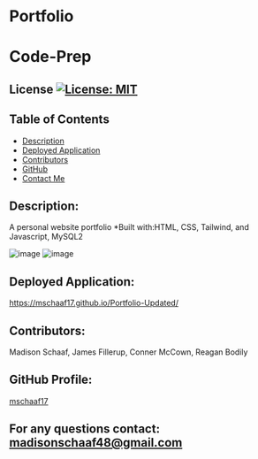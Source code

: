 # Portfolio
# Code-Prep
## License [![License: MIT](https://img.shields.io/badge/License-MIT-yellow.svg)](https://opensource.org/licenses/MIT)
## Table of Contents
* [Description](#description)
* [Deployed Application](#deployed-application)
* [Contributors](#contributors)
* [GitHub](#github-profile)
* [Contact Me](#for-any-questions-contact)

## Description:
A personal website portfolio 
*Built with:HTML, CSS, Tailwind, and Javascript, MySQL2

![image](https://user-images.githubusercontent.com/97362296/169325254-0f65697f-6601-4b6b-b0b2-cd5ccf9c3f0b.png)
![image](https://user-images.githubusercontent.com/97362296/169325408-9d2d1c13-fe18-40e6-b561-3cf64a403920.png)





## Deployed Application:
https://mschaaf17.github.io/Portfolio-Updated/


## Contributors:
Madison Schaaf, James Fillerup, Conner McCown, Reagan Bodily


## GitHub Profile:
[mschaaf17](https://github.com/mschaaf17)

## For any questions contact: madisonschaaf48@gmail.com
